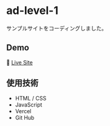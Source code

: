 # ad-level-1
サンプルサイトをコーディングしました。


## Demo
🔗 [Live Site](https://ad-level-1.vercel.app/)


## 使用技術
- HTML / CSS
- JavaScript
- Vercel
- Git Hub
  
